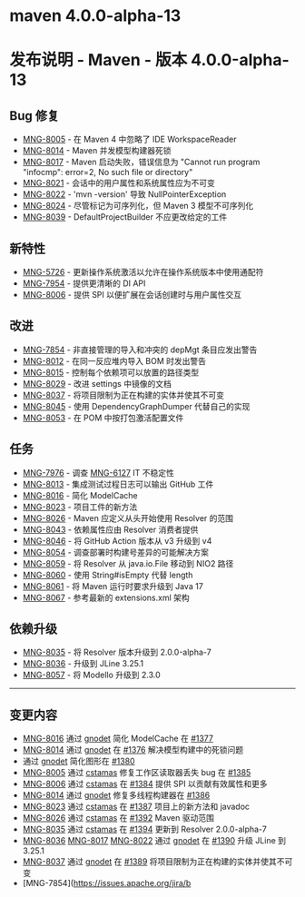 # maven 4.0.0-alpha-13

# 发布说明 - Maven - 版本 4.0.0-alpha-13

## Bug 修复

- [MNG-8005](https://issues.apache.org/jira/browse/MNG-8005) - 在 Maven 4 中忽略了 IDE WorkspaceReader
- [MNG-8014](https://issues.apache.org/jira/browse/MNG-8014) - Maven 并发模型构建器死锁
- [MNG-8017](https://issues.apache.org/jira/browse/MNG-8017) - Maven 启动失败，错误信息为 "Cannot run program "infocmp": error=2, No such file or directory"
- [MNG-8021](https://issues.apache.org/jira/browse/MNG-8021) - 会话中的用户属性和系统属性应为不可变
- [MNG-8022](https://issues.apache.org/jira/browse/MNG-8022) - 'mvn -version' 导致 NullPointerException
- [MNG-8024](https://issues.apache.org/jira/browse/MNG-8024) - 尽管标记为可序列化，但 Maven 3 模型不可序列化
- [MNG-8039](https://issues.apache.org/jira/browse/MNG-8039) - DefaultProjectBuilder 不应更改给定的工件

## 新特性

- [MNG-5726](https://issues.apache.org/jira/browse/MNG-5726) - 更新操作系统激活以允许在操作系统版本中使用通配符
- [MNG-7954](https://issues.apache.org/jira/browse/MNG-7954) - 提供更清晰的 DI API
- [MNG-8006](https://issues.apache.org/jira/browse/MNG-8006) - 提供 SPI 以便扩展在会话创建时与用户属性交互

## 改进

- [MNG-7854](https://issues.apache.org/jira/browse/MNG-7854) - 非直接管理的导入和冲突的 depMgt 条目应发出警告
- [MNG-8012](https://issues.apache.org/jira/browse/MNG-8012) - 在同一反应堆内导入 BOM 时发出警告
- [MNG-8015](https://issues.apache.org/jira/browse/MNG-8015) - 控制每个依赖项可以放置的路径类型
- [MNG-8029](https://issues.apache.org/jira/browse/MNG-8029) - 改进 settings 中镜像的文档
- [MNG-8037](https://issues.apache.org/jira/browse/MNG-8037) - 将项目限制为正在构建的实体并使其不可变
- [MNG-8045](https://issues.apache.org/jira/browse/MNG-8045) - 使用 DependencyGraphDumper 代替自己的实现
- [MNG-8053](https://issues.apache.org/jira/browse/MNG-8053) - 在 POM 中按打包激活配置文件

## 任务

- [MNG-7976](https://issues.apache.org/jira/browse/MNG-7976) - 调查 [MNG-6127](https://issues.apache.org/jira/browse/MNG-6127) IT 不稳定性
- [MNG-8013](https://issues.apache.org/jira/browse/MNG-8013) - 集成测试过程日志可以输出 GitHub 工件
- [MNG-8016](https://issues.apache.org/jira/browse/MNG-8016) - 简化 ModelCache
- [MNG-8023](https://issues.apache.org/jira/browse/MNG-8023) - 项目工件的新方法
- [MNG-8026](https://issues.apache.org/jira/browse/MNG-8026) - Maven 应定义从头开始使用 Resolver 的范围
- [MNG-8043](https://issues.apache.org/jira/browse/MNG-8043) - 依赖属性应由 Resolver 消费者提供
- [MNG-8046](https://issues.apache.org/jira/browse/MNG-8046) - 将 GitHub Action 版本从 v3 升级到 v4
- [MNG-8054](https://issues.apache.org/jira/browse/MNG-8054) - 调查部署时构建号差异的可能解决方案
- [MNG-8059](https://issues.apache.org/jira/browse/MNG-8059) - 将 Resolver 从 java.io.File 移动到 NIO2 路径
- [MNG-8060](https://issues.apache.org/jira/browse/MNG-8060) - 使用 String#isEmpty 代替 length
- [MNG-8061](https://issues.apache.org/jira/browse/MNG-8061) - 将 Maven 运行时要求升级到 Java 17
- [MNG-8067](https://issues.apache.org/jira/browse/MNG-8067) - 参考最新的 extensions.xml 架构

## 依赖升级

- [MNG-8035](https://issues.apache.org/jira/browse/MNG-8035) - 将 Resolver 版本升级到 2.0.0-alpha-7
- [MNG-8036](https://issues.apache.org/jira/browse/MNG-8036) - 升级到 JLine 3.25.1
- [MNG-8057](https://issues.apache.org/jira/browse/MNG-8057) - 将 Modello 升级到 2.3.0

---

## 变更内容

- [MNG-8016](https://issues.apache.org/jira/browse/MNG-8016) 通过 [gnodet](https://github.com/gnodet) 简化 ModelCache 在 [#1377](https://github.com/apache/maven/pull/1377)
- [MNG-8014](https://issues.apache.org/jira/browse/MNG-8014) 通过 [gnodet](https://github.com/gnodet) 在 [#1376](https://github.com/apache/maven/pull/1376) 解决模型构建中的死锁问题
- 通过 [gnodet](https://github.com/gnodet) 简化图形在 [#1380](https://github.com/apache/maven/pull/1380)
- [MNG-8005](https://issues.apache.org/jira/browse/MNG-8005) 通过 [cstamas](https://github.com/cstamas) 修复工作区读取器丢失 bug 在 [#1385](https://github.com/apache/maven/pull/1385)
- [MNG-8006](https://issues.apache.org/jira/browse/MNG-8006) 通过 [cstamas](https://github.com/cstamas) 在 [#1384](https://github.com/apache/maven/pull/1384) 提供 SPI 以贡献有效属性和更多
- [MNG-8014](https://issues.apache.org/jira/browse/MNG-8014) 通过 [gnodet](https://github.com/gnodet) 修复多线程构建器在 [#1386](https://github.com/apache/maven/pull/1386)
- [MNG-8023](https://issues.apache.org/jira/browse/MNG-8023) 通过 [cstamas](https://github.com/cstamas) 在 [#1387](https://github.com/apache/maven/pull/1387) 项目上的新方法和 javadoc
- [MNG-8026](https://issues.apache.org/jira/browse/MNG-8026) 通过 [cstamas](https://github.com/cstamas) 在 [#1392](https://github.com/apache/maven/pull/1392) Maven 驱动范围
- [MNG-8035](https://issues.apache.org/jira/browse/MNG-8035) 通过 [cstamas](https://github.com/cstamas) 在 [#1394](https://github.com/apache/maven/pull/1394) 更新到 Resolver 2.0.0-alpha-7
- [MNG-8036](https://issues.apache.org/jira/browse/MNG-8036) [MNG-8017](https://issues.apache.org/jira/browse/MNG-8017) [MNG-8022](https://issues.apache.org/jira/browse/MNG-8022) 通过 [gnodet](https://github.com/gnodet) 在 [#1390](https://github.com/apache/maven/pull/1390) 升级 JLine 到 3.25.1
- [MNG-8037](https://issues.apache.org/jira/browse/MNG-8037) 通过 [gnodet](https://github.com/gnodet) 在 [#1389](https://github.com/apache/maven/pull/1389) 将项目限制为正在构建的实体并使其不可变
- [MNG-7854](https://issues.apache.org/jira/b